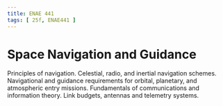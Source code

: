 ```yaml
---
title: ENAE 441
tags: [ 25f, ENAE441 ]
---
```


# Space Navigation and Guidance

Principles of navigation. Celestial, radio, and inertial navigation schemes. Navigational and guidance requirements for orbital, planetary, and atmospheric entry missions. Fundamentals of communications and information theory. Link budgets, antennas and telemetry systems.
